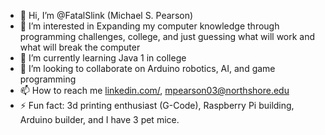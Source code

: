 - 👋 Hi, I’m @FatalSlink (Michael S. Pearson)
- 👀 I’m interested in Expanding my computer knowledge through programming challenges, college, and just guessing what will work and what will break the computer
- 🌱 I’m currently learning Java 1 in college
- 💞️ I’m looking to collaborate on Arduino robotics, AI, and game programming
- 📫 How to reach me [linkedin.com/](https://www.linkedin.com/in/michaelspearson/), mpearson03@northshore.edu
- ⚡ Fun fact: 3d printing enthusiast (G-Code), Raspberry Pi building, Arduino builder, and I have 3 pet mice.

<!---
FatalSlink/FatalSlink is a ✨ special ✨ repository because its `README.md` (this file) appears on your GitHub profile.
You can click the Preview link to take a look at your changes.
--->
